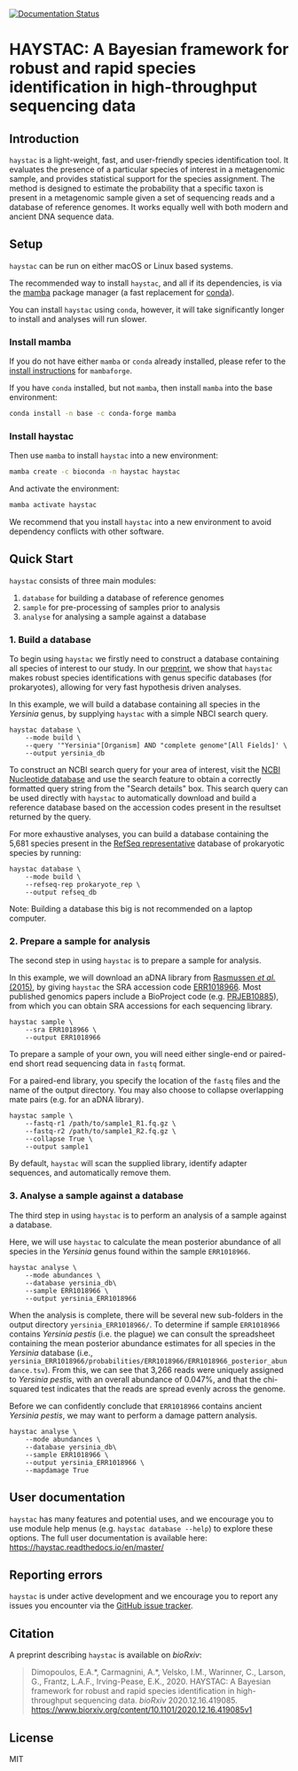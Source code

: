 [![Documentation Status](https://readthedocs.org/projects/haystac/badge/?version=latest)](https://haystac.readthedocs.io/en/latest/?badge=latest)

# HAYSTAC: A Bayesian framework for robust and rapid species identification in high-throughput sequencing data 

## Introduction 

`haystac` is a light-weight, fast, and user-friendly species identification tool. It evaluates the presence of a 
particular species of interest in a metagenomic sample, and provides statistical support for the species assignment. 
The method is designed to estimate the probability that a specific taxon is present in a metagenomic sample given a set 
of sequencing reads and a database of reference genomes. It works equally well with both modern and ancient DNA sequence
data.

## Setup

`haystac` can be run on either macOS or Linux based systems.

The recommended way to install `haystac`, and all if its dependencies, is via the [mamba](https://mamba.readthedocs.io/en/latest/installation.html)
package manager (a fast replacement for [conda](https://docs.conda.io/projects/conda/en/latest/index.html)).

You can install `haystac` using `conda`, however, it will take significantly longer to install and analyses will run slower.

### Install mamba

If you do not have either `mamba` or `conda` already installed, please refer to the [install instructions](
https://mamba.readthedocs.io/en/latest/installation.html) for `mambaforge`.

If you have `conda` installed, but not `mamba`, then install `mamba` into the base environment:
```bash
conda install -n base -c conda-forge mamba
```
### Install haystac
Then use `mamba` to install `haystac` into a new environment:
```bash
mamba create -c bioconda -n haystac haystac
```
And activate the environment:
```bash
mamba activate haystac
```
We recommend that you install `haystac` into a new environment to avoid dependency conflicts with other software.

## Quick Start

`haystac` consists of three main modules:
1) `database` for building a database of reference genomes
2) `sample` for pre-processing of samples prior to analysis
3) `analyse` for analysing a sample against a database

### 1. Build a database

To begin using `haystac` we firstly need to construct a database containing all species of interest to our study. In our 
[preprint](https://www.biorxiv.org/content/10.1101/2020.12.16.419085v1), we show that `haystac` makes robust species 
identifications with genus specific databases (for prokaryotes), allowing for very fast hypothesis driven analyses.

In this example, we will build a database containing all species in the *Yersinia* genus, by supplying `haystac` with a 
simple NBCI search query.
```
haystac database \
    --mode build \
    --query '"Yersinia"[Organism] AND "complete genome"[All Fields]' \
    --output yersinia_db
```

To construct an NCBI search query for your area of interest, visit the [NCBI Nucleotide database](
https://www.ncbi.nlm.nih.gov/nucleotide/) and use the search feature to obtain a correctly formatted query string from 
the "Search details" box. This search query can be used directly with `haystac` to automatically download and build 
a reference database based on the accession codes present in the resultset returned by the query.

For more exhaustive analyses, you can build a database containing the 5,681 species present in the [RefSeq 
representative](https://ftp.ncbi.nlm.nih.gov/genomes/GENOME_REPORTS/) database of prokaryotic species by running:
```
haystac database \
    --mode build \
    --refseq-rep prokaryote_rep \
    --output refseq_db
```

Note: Building a database this big is not recommended on a laptop computer. 

### 2. Prepare a sample for analysis

The second step in using `haystac` is to prepare a sample for analysis.

In this example, we will download an aDNA library from [Rasmussen *et al.* (2015)](https://doi.org/10.1016/j.cell.2015.10.009), 
by giving `haystac` the SRA accession code [ERR1018966](https://www.ncbi.nlm.nih.gov/sra/?term=ERR1018966). 
Most published genomics papers include a BioProject code (e.g. [PRJEB10885](
https://www.ncbi.nlm.nih.gov/bioproject/PRJEB10885)), from which you can obtain SRA accessions for each sequencing 
library.
``` 
haystac sample \
    --sra ERR1018966 \
    --output ERR1018966
```

To prepare a sample of your own, you will need either single-end or paired-end short read sequencing data in 
`fastq` format. 

For a paired-end library, you specify the location of the `fastq` files and the name of
the output directory. You may also choose to collapse overlapping mate pairs (e.g. for an aDNA library).
```
haystac sample \
    --fastq-r1 /path/to/sample1_R1.fq.gz \
    --fastq-r2 /path/to/sample1_R2.fq.gz \
    --collapse True \
    --output sample1
```
By default, `haystac` will scan the supplied library, identify adapter sequences, and automatically remove them.

### 3. Analyse a sample against a database

The third step in using `haystac` is to perform an analysis of a sample against a database.

Here, we will use `haystac` to calculate the mean posterior abundance of all species in the *Yersinia* genus found within
the sample `ERR1018966`.
```
haystac analyse \
    --mode abundances \
    --database yersinia_db\
    --sample ERR1018966 \
    --output yersinia_ERR1018966
```

When the analysis is complete, there will be several new sub-folders in the output directory `yersinia_ERR1018966/`. To 
determine if sample `ERR1018966` contains *Yersinia pestis* (i.e. the plague) we can consult the spreadsheet containing
the mean posterior abundance estimates for all species in the *Yersinia* database (i.e., 
`yersinia_ERR1018966/probabilities/ERR1018966/ERR1018966_posterior_abundance.tsv`). From this, we can see that 3,266 
reads were uniquely assigned to *Yersinia pestis*, with an overall abundance of 0.047%, and that the chi-squared test 
indicates that the reads are spread evenly across the genome.

Before we can confidently conclude that `ERR1018966` contains ancient *Yersinia pestis*, we may want to perform a 
damage pattern analysis.
```
haystac analyse \
    --mode abundances \
    --database yersinia_db\
    --sample ERR1018966 \
    --output yersinia_ERR1018966 \
    --mapdamage True
```


## User documentation

`haystac` has many features and potential uses, and we encourage you to use module help menus (e.g. `haystac database --help`) 
to explore these options. The full user documentation is available here: https://haystac.readthedocs.io/en/master/


## Reporting errors

`haystac` is under active development and we encourage you to report any issues you encounter via the [GitHub issue 
tracker](https://github.com/antonisdim/haystac/issues).  

 
## Citation

A preprint describing `haystac` is available on *bioRxiv*:
 
> Dimopoulos, E.A.\*, Carmagnini, A.\*, Velsko, I.M., Warinner, C., Larson, G., Frantz, L.A.F., Irving-Pease, E.K., 2020. 
> HAYSTAC: A Bayesian framework for robust and rapid species identification in high-throughput sequencing data. 
> *bioRxiv* 2020.12.16.419085. https://www.biorxiv.org/content/10.1101/2020.12.16.419085v1

## License 
MIT
